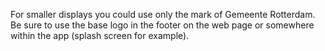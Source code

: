 For smaller displays you could use only the mark of Gemeente Rotterdam. Be sure to use the base logo in the footer on the web page or somewhere within the app (splash screen for example).
